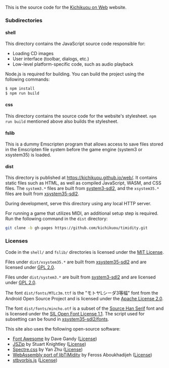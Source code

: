 This is the source code for the
[Kichikuou on Web](https://kichikuou.github.io/web/) website.

### Subdirectories

#### shell
This directory contains the JavaScript source code responsible for:

* Loading CD images
* User interface (toolbar, dialogs, etc.)
* Low-level platform-specific code, such as audio playback

Node.js is required for building. You can build the project using the following
commands:

```bash
$ npm install
$ npm run build
```

#### css
This directory contains the source code for the website's stylesheet.
`npm run build` mentioned above also builds the stylesheet.

#### fslib
This is a dummy Emscripten program that allows access to save files stored in
the Emscripten file system before the game engine (system3 or xsystem35) is
loaded.

#### dist
This directory is published at https://kichikuou.github.io/web/. It contains
static files such as HTML, as well as compiled JavaScript, WASM, and CSS files.
The `system3.*` files are built from [system3-sdl2], and the `xsystem35.*`
files are built from [xsystem35-sdl2].

During development, serve this directory using any local HTTP server.

For running a game that utilizes MIDI, an additional setup step is required.
Run the following command in the `dist` directory:

```bash
git clone -b gh-pages https://github.com/kichikuou/timidity.git
```

### Licenses
Code in the `shell/` and `fslib/` directories is licensed under the
[MIT License](shell/LICENSE).

Files under `dist/xsystem35.*` are built from [xsystem35-sdl2] and are licensed
under
[GPL 2.0](https://github.com/kichikuou/xsystem35-sdl2/blob/master/COPYING).

Files under `dist/system3.*` are built from [system3-sdl2] and are licensed
under
[GPL 2.0](https://github.com/kichikuou/system3-sdl2/blob/master/COPYING).

The font `dist/fonts/MTLc3m.ttf` is the "モトヤLシーダ3等幅" font from the
Android Open Source Project and is licensed under the
[Apache License 2.0](dist/fonts/MTLc3m.ttf.license).

The font `dist/fonts/mincho.otf` is a subset of the
[Source Han Serif](https://github.com/adobe-fonts/source-han-serif/) font and
is licensed under the
[SIL Open Font License 1.1](dist/fonts/mincho.otf.license). The script used for
subsetting can be found in
[xsystem35-sdl2/fonts](https://github.com/kichikuou/xsystem35-sdl2/blob/master/fonts/CMakeLists.txt).

This site also uses the following open-source software:

- [Font Awesome](https://fontawesome.com/v4.7.0/) by Dave Gandy ([License](https://fontawesome.com/v4.7.0/license/))
- [JSZip](https://stuk.github.io/jszip/) by Stuart Knightley ([License](https://github.com/Stuk/jszip/blob/v3.1.3/LICENSE.markdown))
- [Spectre.css](https://picturepan2.github.io/spectre/) by Yan Zhu ([License](https://github.com/picturepan2/spectre/blob/v0.5.8/LICENSE))
- [WebAssembly port of libTiMidity](https://github.com/feross/timidity) by Feross Aboukhadijeh ([License](https://github.com/kichikuou/timidity/blob/kichikuou/LICENSE))
- [stbvorbis.js](https://github.com/hajimehoshi/stbvorbis.js) ([License](https://github.com/hajimehoshi/stbvorbis.js/blob/v0.2.2/LICENSE))

[system3-sdl2]: https://github.com/kichikuou/system3-sdl2
[xsystem35-sdl2]: https://github.com/kichikuou/xsystem35-sdl2